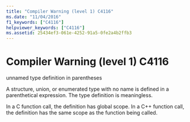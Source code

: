 ```yaml
---
title: "Compiler Warning (level 1) C4116"
ms.date: "11/04/2016"
f1_keywords: ["C4116"]
helpviewer_keywords: ["C4116"]
ms.assetid: 25434ef3-061e-4252-91a5-0fe2a4b2ffb3
---
```

# Compiler Warning (level 1) C4116

unnamed type definition in parentheses

A structure, union, or enumerated type with no name is defined in a parenthetical expression. The type definition is meaningless.

In a C function call, the definition has global scope. In a C++ function call, the definition has the same scope as the function being called.
